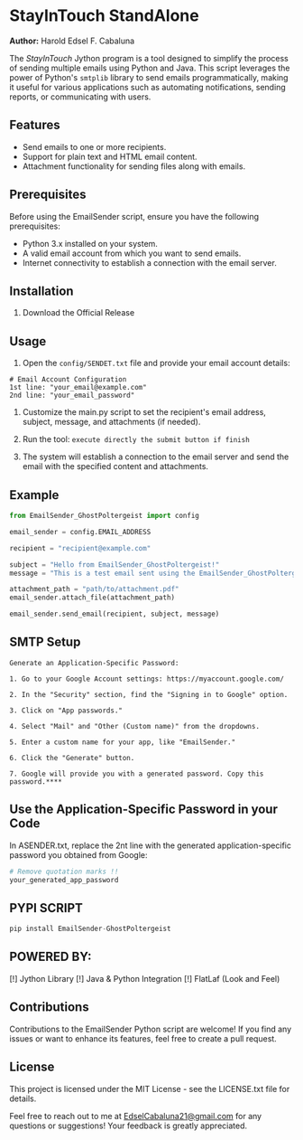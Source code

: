 # StayInTouch StandAlone

**Author:** Harold Edsel F. Cabaluna

The *StayInTouch* Jython program is a tool designed to simplify the process of sending multiple emails using Python and Java. This script leverages the power of Python's `smtplib` library to send emails programmatically, making it useful for various applications such as automating notifications, sending reports, or communicating with users.

## Features

- Send emails to one or more recipients.
- Support for plain text and HTML email content.
- Attachment functionality for sending files along with emails.

## Prerequisites

Before using the EmailSender script, ensure you have the following prerequisites:

- Python 3.x installed on your system.
- A valid email account from which you want to send emails.
- Internet connectivity to establish a connection with the email server.

## Installation

1. Download the Official Release

## Usage

1. Open the `config/SENDET.txt` file and provide your email account details:

```
# Email Account Configuration
1st line: "your_email@example.com"
2nd line: "your_email_password"
```

1. Customize the main.py script to set the recipient's email address, subject, message, and attachments (if needed).

2. Run the tool:
```execute directly the submit button if finish```

3. The system will establish a connection to the email server and send the email with the specified content and attachments.

## Example

```python
from EmailSender_GhostPoltergeist import config

email_sender = config.EMAIL_ADDRESS

recipient = "recipient@example.com"

subject = "Hello from EmailSender_GhostPoltergeist!"
message = "This is a test email sent using the EmailSender_GhostPoltergeist script."

attachment_path = "path/to/attachment.pdf"
email_sender.attach_file(attachment_path)

email_sender.send_email(recipient, subject, message)
```

## SMTP Setup
```
Generate an Application-Specific Password:

1. Go to your Google Account settings: https://myaccount.google.com/

2. In the "Security" section, find the "Signing in to Google" option.

3. Click on "App passwords."

4. Select "Mail" and "Other (Custom name)" from the dropdowns.

5. Enter a custom name for your app, like "EmailSender."

6. Click the "Generate" button.

7. Google will provide you with a generated password. Copy this password.****
```

## Use the Application-Specific Password in your Code
In ASENDER.txt, replace the 2nt line with the 
generated application-specific password you obtained from Google:
```python
# Remove quotation marks !!
your_generated_app_password
```

## PYPI SCRIPT
```python
pip install EmailSender-GhostPoltergeist
```

## POWERED BY:
[!] Jython Library
[!] Java & Python Integration
[!] FlatLaf (Look and Feel)

## Contributions
Contributions to the EmailSender Python script are welcome! If you find any issues or want to enhance its features, feel free to create a pull request.

## License
This project is licensed under the MIT License - see the LICENSE.txt file for details.

Feel free to reach out to me at EdselCabaluna21@gmail.com for any questions or suggestions! Your feedback is greatly appreciated.

   
